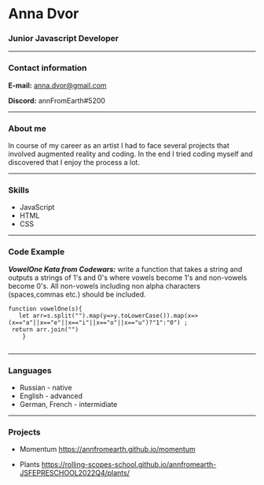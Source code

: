 # Anna Dvor

### Junior Javascript Developer
----
### Contact information
**E-mail:** anna.dvor@gmail.com

**Discord:** annFromEarth#5200

----
### About me

In course of my career as an artist I  had to face several projects that involved augmented reality and coding. In the end I tried coding myself and discovered that I enjoy the process a lot.

----
### Skills

* JavaScript
* HTML
* CSS

----

### Code Example

***VowelOne Kata from Codewars:*** write a function that takes a string and outputs a strings of 1's and 0's where vowels become 1's and non-vowels become 0's. All non-vowels including non alpha characters (spaces,commas etc.) should be included.

```
function vowelOne(s){
   let arr=s.split("").map(y=>y.toLowerCase()).map(x=>(x=="a"||x=="e"||x=="i"||x=="o"||x=="u")?"1":"0") ;
 return arr.join("")
    }
    
```

-----
### Languages

* Russian - native
* English - advanced
* German, French - intermidiate

-----
### Projects


* Momentum https://annfromearth.github.io/momentum

* Plants https://rolling-scopes-school.github.io/annfromearth-JSFEPRESCHOOL2022Q4/plants/
